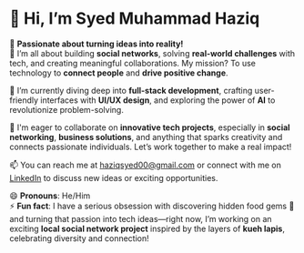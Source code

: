 # 👋 Hi, I’m Syed Muhammad Haziq

🚀 **Passionate about turning ideas into reality!**  
👀 I’m all about building **social networks**, solving **real-world challenges** with tech, and creating meaningful collaborations. My mission? To use technology to **connect people** and **drive positive change**.  

🌱 I’m currently diving deep into **full-stack development**, crafting user-friendly interfaces with **UI/UX design**, and exploring the power of **AI** to revolutionize problem-solving.  

💞️ I'm eager to collaborate on **innovative tech projects**, especially in **social networking**, **business solutions**, and anything that sparks creativity and connects passionate individuals. Let’s work together to make a real impact!  

📫 You can reach me at [haziqsyed00@gmail.com](mailto:haziqsyed00@gmail.com) or connect with me on [LinkedIn](https://linkedin.com/in/syed-muhammad-haziq-15698a274) to discuss new ideas or exciting opportunities.  

😄 **Pronouns**: He/Him  
⚡ **Fun fact**: I have a serious obsession with discovering hidden food gems 🍜 and turning that passion into tech ideas—right now, I’m working on an exciting **local social network project** inspired by the layers of **kueh lapis**, celebrating diversity and connection!  
